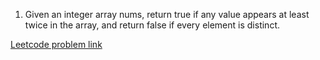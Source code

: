 1. Given an integer array nums, return true if any value appears at least twice in the array, and return false if every element is distinct.

[Leetcode problem link](https://leetcode.com/problems/contains-duplicate/description/)
